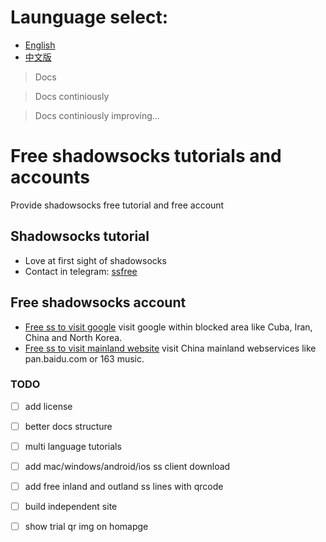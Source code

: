 # Launguage select: 
- [English](https://github.com/brossr/BroSS "English version")
- [中文版](./cn/README.md "中文版")


> Docs 

> Docs continiously 

> Docs continiously improving...

# Free shadowsocks tutorials and accounts
Provide shadowsocks free tutorial and free account

## Shadowsocks tutorial
- Love at first sight of shadowsocks
- Contact in telegram: [ssfree](https://t.me/joinchat/Git7-Q7OsELmCVq7u2qnNw)

## Free shadowsocks account
- [Free ss to visit google](./en/free_ss_site.md "free ss server account to visit google") visit google within blocked area like Cuba, Iran, China and North Korea.
- [Free ss to visit mainland website](./en/ss_to_visit_mainland_website.md "free ss server account to visit 163 music") visit China mainland webservices like pan.baidu.com or 163 music.

### TODO
- [ ] add license
- [ ] better docs structure
- [ ] multi language tutorials
- [ ] add mac/windows/android/ios ss client download
- [ ] add free inland and outland ss lines with qrcode
- [ ] build independent site
- [ ] show trial qr img on homapge

